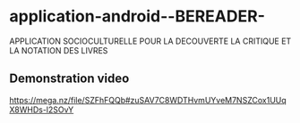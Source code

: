 # application-android--BEREADER-
APPLICATION SOCIOCULTURELLE POUR LA DECOUVERTE LA CRITIQUE ET LA NOTATION DES LIVRES  

## Demonstration video
https://mega.nz/file/SZFhFQQb#zuSAV7C8WDTHvmUYveM7NSZCox1UUqX8WHDs-l2SOvY
